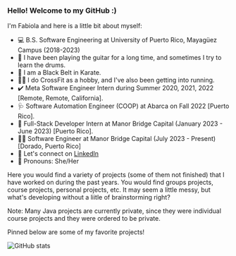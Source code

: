 ### Hello! Welcome to my GitHub :)

I'm Fabiola and here is a little bit about myself: 
- 💻 B.S. Software Engineering at University of Puerto Rico, Mayagüez Campus (2018-2023)
- 🎸 I have been playing the guitar for a long time, and sometimes I try to learn the drums.
- 🥋 I am a Black Belt in Karate.
- 🏋️‍♀️ I do CrossFit as a hobby, and I've also been getting into running.
- ✔️ Meta Software Engineer Intern during Summer 2020, 2021, 2022 [Remote, Remote, California].
- 🩺 Software Automation Engineer (COOP) at Abarca on Fall 2022 [Puerto Rico].
- 👀 Full-Stack Developer Intern at Manor Bridge Capital (January 2023 - June 2023) [Puerto Rico].
- 👩‍💻 Software Engineer at Manor Bridge Capital (July 2023 - Present) [Dorado, Puerto Rico]
- 👋 Let's connect on [LinkedIn](https://www.linkedin.com/in/fab-robles-vega/)
- 🙂 Pronouns: She/Her

Here you would find a variety of projects (some of them not finished) that I have worked on during the past years. You would find groups projects, course projects, personal projects, etc. It may seem a little messy, but what's developing without a liitle of brainstorming right? 

Note: Many Java projects are currently private, since they were individual course projects and they were ordered to be private.

Pinned below are some of my favorite projects!

![GitHub stats](https://github-readme-stats.vercel.app/api?username=fabiolarobles1&theme=blue-green&show_icons=true&count_private=true)


<!--
- 🔭 I’m currently working on ...
- 🌱 I’m currently learning ...
- 👯 I’m looking to collaborate on ...
- 🤔 I’m looking for help with ...
- 💬 Ask me about ...
- 📫 How to reach me: ...
- 😄 Pronouns: ...
- ⚡ Fun fact: ...
-->
